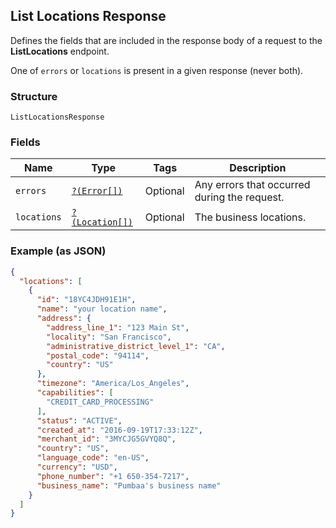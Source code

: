 ## List Locations Response

Defines the fields that are included in the response body of
a request to the __ListLocations__ endpoint.

One of `errors` or `locations` is present in a given response (never both).

### Structure

`ListLocationsResponse`

### Fields

| Name | Type | Tags | Description |
|  --- | --- | --- | --- |
| `errors` | [`?(Error[])`](/doc/models/error.md) | Optional | Any errors that occurred during the request. |
| `locations` | [`?(Location[])`](/doc/models/location.md) | Optional | The business locations. |

### Example (as JSON)

```json
{
  "locations": [
    {
      "id": "18YC4JDH91E1H",
      "name": "your location name",
      "address": {
        "address_line_1": "123 Main St",
        "locality": "San Francisco",
        "administrative_district_level_1": "CA",
        "postal_code": "94114",
        "country": "US"
      },
      "timezone": "America/Los_Angeles",
      "capabilities": [
        "CREDIT_CARD_PROCESSING"
      ],
      "status": "ACTIVE",
      "created_at": "2016-09-19T17:33:12Z",
      "merchant_id": "3MYCJG5GVYQ8Q",
      "country": "US",
      "language_code": "en-US",
      "currency": "USD",
      "phone_number": "+1 650-354-7217",
      "business_name": "Pumbaa's business name"
    }
  ]
}
```

